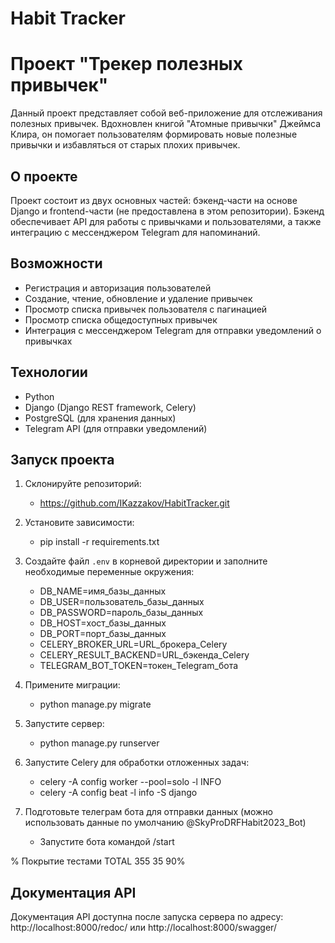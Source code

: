 # Habit Tracker

# Проект "Трекер полезных привычек"

Данный проект представляет собой веб-приложение для отслеживания полезных привычек. Вдохновлен книгой "Атомные привычки" Джеймса Клира, он помогает пользователям формировать новые полезные привычки и избавляться от старых плохих привычек.

## О проекте

Проект состоит из двух основных частей: бэкенд-части на основе Django и frontend-части (не предоставлена в этом репозитории).
Бэкенд обеспечивает API для работы с привычками и пользователями, а также интеграцию с мессенджером Telegram для напоминаний.

## Возможности

- Регистрация и авторизация пользователей
- Создание, чтение, обновление и удаление привычек
- Просмотр списка привычек пользователя с пагинацией
- Просмотр списка общедоступных привычек
- Интеграция с мессенджером Telegram для отправки уведомлений о привычках

## Технологии

- Python
- Django (Django REST framework, Celery)
- PostgreSQL (для хранения данных)
- Telegram API (для отправки уведомлений)

## Запуск проекта

   1. Склонируйте репозиторий:
      - https://github.com/IKazzakov/HabitTracker.git
   
   2. Установите зависимости:
      * pip install -r requirements.txt

   3. Создайте файл `.env` в корневой директории и заполните необходимые переменные окружения:
      * DB_NAME=имя_базы_данных
      * DB_USER=пользователь_базы_данных
      * DB_PASSWORD=пароль_базы_данных
      * DB_HOST=хост_базы_данных
      * DB_PORT=порт_базы_данных
      * CELERY_BROKER_URL=URL_брокера_Celery
      * CELERY_RESULT_BACKEND=URL_бэкенда_Celery
      * TELEGRAM_BOT_TOKEN=токен_Telegram_бота

   4. Примените миграции:
      * python manage.py migrate

   5. Запустите сервер:
      * python manage.py runserver

   6. Запустите Celery для обработки отложенных задач:
      * celery -A config worker --pool=solo -l INFO
      * celery -A config beat -l info -S django

   7. Подготовьте телеграм бота для отправки данных (можно использовать данные по умолчанию @SkyProDRFHabit2023_Bot)
      * Запустите бота командой /start


% Покрытие тестами
TOTAL                                     355     35    90%


## Документация API

Документация API доступна после запуска сервера по адресу: http://localhost:8000/redoc/ или http://localhost:8000/swagger/